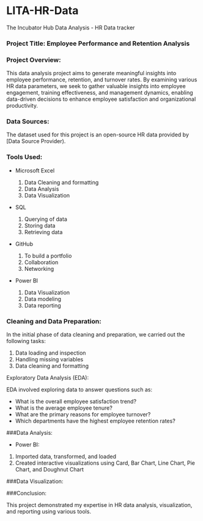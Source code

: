 # LITA-HR-Data
The Incubator Hub Data Analysis - HR Data tracker

### Project Title: Employee Performance and Retention Analysis

### Project Overview:
This data analysis project aims to generate meaningful insights into employee performance, retention, and turnover rates. By examining various HR data parameters, we seek to gather valuable insights into employee engagement, training effectiveness, and management dynamics, enabling data-driven decisions to enhance employee satisfaction and organizational productivity.

### Data Sources:
The dataset used for this project is an open-source HR data provided by [Data Source Provider).

### Tools Used:

- Microsoft Excel
    1. Data Cleaning and formatting
    2. Data Analysis
    3. Data Visualization

- SQL
    1. Querying of data
    2. Storing data
    3. Retrieving data

- GitHub
    1. To build a portfolio
    2. Collaboration
    3. Networking

- Power BI
    1. Data Visualization
    2. Data modeling
    3. Data reporting

### Cleaning and Data Preparation:

In the initial phase of data cleaning and preparation, we carried out the following tasks:

1. Data loading and inspection
2. Handling missing variables
3. Data cleaning and formatting

Exploratory Data Analysis (EDA):

EDA involved exploring data to answer questions such as:

- What is the overall employee satisfaction trend?
- What is the average employee tenure?
- What are the primary reasons for employee turnover?
- Which departments have the highest employee retention rates?

###Data Analysis:
- Power BI:

1. Imported data, transformed, and loaded
2. Created interactive visualizations using Card, Bar Chart, Line Chart, Pie Chart, and Doughnut Chart

###Data Visualization:

###Conclusion:

This project demonstrated my expertise in HR data analysis, visualization, and reporting using various tools.
